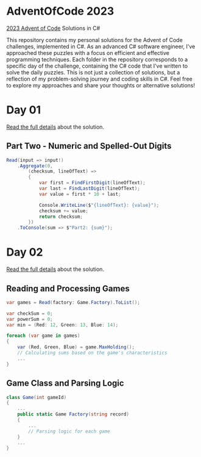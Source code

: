 # AdventOfCode 2023

[2023 Advent of Code](https://adventofcode.com) Solutions in C#

This repository contains my personal solutions for the Advent of Code challenges, implemented in C#. As an advanced C# software engineer, I've approached these puzzles with a focus on efficient and effective programming techniques. Each folder in the repository corresponds to a specific day of the challenge, containing the C# code that I've written to solve the daily puzzles. This is not just a collection of solutions, but a reflection of my problem-solving journey and coding skills in C#. Feel free to explore my approaches and share your thoughts or alternative solutions!

# Day 01
 [Read the full details](Day01/readme.md) about the solution.
## Part Two - Numeric and Spelled-Out Digits
```csharp
Read(input => input!)
    .Aggregate(0,
        (checksum, lineOfText) =>
        {
            var first = FindFirstDigit(lineOfText);
            var last = FindLastDigit(lineOfText);
            var value = first * 10 + last;

            Console.WriteLine($"{lineOfText}: {value}");
            checksum += value;
            return checksum;
        })
    .ToConsole(sum => $"Part2: {sum}");
```


# Day 02
 [Read the full details](Day02/readme.md) about the solution.
## Reading and Processing Games
```csharp
var games = Read(factory: Game.Factory).ToList();

var checkSum = 0;
var powerSum = 0;
var min = (Red: 12, Green: 13, Blue: 14);

foreach (var game in games)
{
    var (Red, Green, Blue) = game.MaxHolding();
    // Calculating sums based on the game's characteristics
    ...
}
```

## Game Class and Parsing Logic
```csharp
class Game(int gameId)
{
    ...
    public static Game Factory(string record)
    {
        ...
        // Parsing logic for each game
    }
    ...
}
```